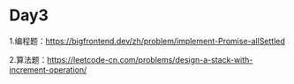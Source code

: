 # Day3

1.编程题：https://bigfrontend.dev/zh/problem/implement-Promise-allSettled

2.算法题：https://leetcode-cn.com/problems/design-a-stack-with-increment-operation/
